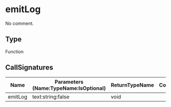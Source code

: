 # emitLog

No comment.

## Type

Function

## CallSignatures

Name|Parameters (Name:TypeName:IsOptional)|ReturnTypeName|Comment
---|---|---|---
emitLog|text:string:false |void|
